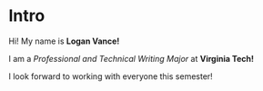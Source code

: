 <h1>Intro</h1>

Hi! My name is **Logan Vance!**

I am a *Professional and Technical Writing Major* at **Virginia Tech!**

I look forward to working with everyone this semester!